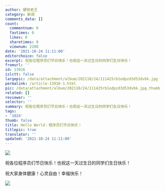 ```yaml
---
author: 硬核老王
category: 新闻
comments_data: []
count:
  commentnum: 0
  favtimes: 0
  likes: 0
  sharetimes: 0
  viewnum: 2208
date: '2021-10-24 11:11:00'
editorchoice: false
excerpt: 祝各位程序员们节日快乐！也祝这一天过生日的同学们生日快乐！
fromurl: ''
id: 13916
islctt: false
largepic: /data/attachment/album/202110/24/111425rb1odpzd3d53dvbk.jpg
permalink: /article-13916-1.html
pic: /data/attachment/album/202110/24/111425rb1odpzd3d53dvbk.jpg.thumb.jpg
related: []
reviewer: ''
selector: ''
summary: 祝各位程序员们节日快乐！也祝这一天过生日的同学们生日快乐！
tags:
- '1024'
thumb: false
title: Hello World：程序员们节日快乐！
titlepic: true
translator: ''
updated: '2021-10-24 11:11:00'
---
```


![](/data/attachment/album/202110/24/111425rb1odpzd3d53dvbk.jpg)


祝各位程序员们节日快乐！也祝这一天过生日的同学们生日快乐！


祝大家身体健康！心灵自由！幸福快乐！


![](https://linux.cn/static/image/common/1024.svg)